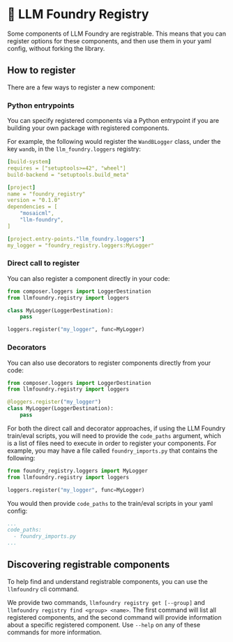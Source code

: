 # :construction: LLM Foundry Registry

Some components of LLM Foundry are registrable. This means that you can register options for these components, and then use them in your yaml config, without forking the library.

## How to register

There are a few ways to register a new component:

### Python entrypoints

You can specify registered components via a Python entrypoint if you are building your own package with registered components.

For example, the following would register the `WandBLogger` class, under the key `wandb`, in the `llm_foundry.loggers` registry:

<!--pytest.mark.skip-->
```yaml
[build-system]
requires = ["setuptools>=42", "wheel"]
build-backend = "setuptools.build_meta"

[project]
name = "foundry_registry"
version = "0.1.0"
dependencies = [
    "mosaicml",
    "llm-foundry",
]

[project.entry-points."llm_foundry.loggers"]
my_logger = "foundry_registry.loggers:MyLogger"
```

### Direct call to register

You can also register a component directly in your code:

<!--pytest.mark.skip-->
```python
from composer.loggers import LoggerDestination
from llmfoundry.registry import loggers

class MyLogger(LoggerDestination):
    pass

loggers.register("my_logger", func=MyLogger)
```

### Decorators

You can also use decorators to register components directly from your code:

<!--pytest.mark.skip-->
```python
from composer.loggers import LoggerDestination
from llmfoundry.registry import loggers

@loggers.register("my_logger")
class MyLogger(LoggerDestination):
    pass
```

For both the direct call and decorator approaches, if using the LLM Foundry train/eval scripts, you will need to provide the `code_paths` argument, which is a list of files need to execute in order to register your components. For example, you may have a file called `foundry_imports.py` that contains the following:

<!--pytest.mark.skip-->
```python
from foundry_registry.loggers import MyLogger
from llmfoundry.registry import loggers

loggers.register("my_logger", func=MyLogger)
```

You would then provide `code_paths` to the train/eval scripts in your yaml config:

<!--pytest.mark.skip-->
```yaml
...
code_paths:
  - foundry_imports.py
...
```


## Discovering registrable components
To help find and understand registrable components, you can use the `llmfoundry` cli command.

We provide two commands, `llmfoundry registry get [--group]` and `llmfoundry registry find <group> <name>`. The first command will list all registered components, and the second command will provide information about a specific registered component. Use `--help` on any of these commands for more information.
